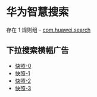 # 华为智慧搜索

存在 1 规则组 - [com.huawei.search](/src/apps/com.huawei.search.ts)

## 下拉搜索横幅广告

- [快照-0](https://gkd-kit.gitee.io/import/12667938)
- [快照-1](https://gkd-kit.gitee.io/import/12745008)
- [快照-2](https://gkd-kit.gitee.io/import/12841076)
- [快照-3](https://gkd-kit.gitee.io/import/12745001)

